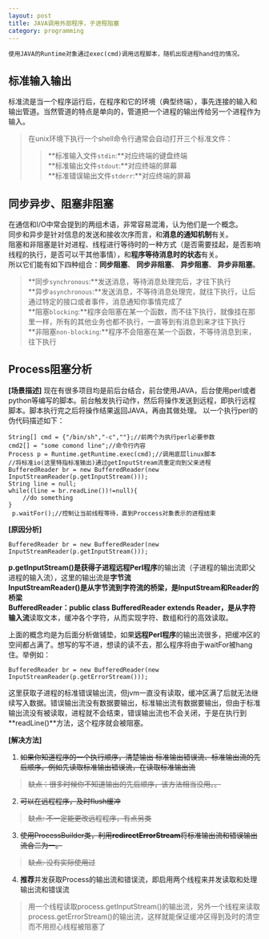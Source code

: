 ```yaml
---
layout: post
title: JAVA调用外部程序，子进程阻塞
category: programming
---  
```

    使用JAVA的Runtime对象通过exec(cmd)调用远程脚本，随机出现进程hand住的情况。

标准输入输出
--------------
标准流是当一个程序运行后，在程序和它的环境（典型终端），事先连接的输入和输出管道。当然管道的特点是单向的，管道把一个进程的输出传给另一个进程作为输入。  
> 在unix环境下执行一个shell命令行通常会自动打开三个标准文件：  
>> **标准输入文件```stdin```:**对应终端的键盘终端     
>> **标准输出文件```stdout```:**对应终端的屏幕     
>> **标准错误输出文件```stderr```:**对应终端的屏幕    

同步异步、阻塞非阻塞
--------------
在通信和I/O中常会提到的两组术语，非常容易混淆，认为他们是一个概念。  
同步和异步是针对信息的发送和接收次序而言，和**消息的通知机制**有关。  
阻塞和非阻塞是针对进程、线程进行等待时的一种方式（是否需要挂起，是否影响线程的执行，是否可以干其他事情），和**程序等待消息时的状态**有关。  
所以它们能有如下四种组合：**同步阻塞**、 **同步非阻塞**、 **异步阻塞**、 **异步非阻塞**。  
> **同步```synchronous```:**发送消息，等待消息处理完后，才往下执行       
> **异步```asynchronous```:**发送消息，不等待消息处理完，就往下执行，让后通过特定的接口或者事件，消息通知你事情完成了  
> **阻塞```blocking```:**程序会阻塞在某一个函数，而不往下执行，就像挂在那里一样，所有的其他业务也都不执行，一直等到有消息到来才往下执行    
> **非阻塞```non-blocking```:**程序不会阻塞在某一个函数，不等待消息到来，往下执行

Process阻塞分析
--------------
**[场景描述]**  现在有很多项目均是前后台结合，前台使用JAVA，后台使用perl或者python等编写的脚本。前台触发执行动作，然后将操作发送到远程，即执行远程脚本。脚本执行完之后将操作结果返回JAVA，再由其做处理。
以一个执行perl的伪代码描述如下：
    
    String[] cmd = {"/bin/sh","-c",""};//前两个为执行perl必要参数
    cmd2[] = "some comond line";//命令行内容
    Process p = Runtime.getRuntime.exec(cmd);//调用底层linux脚本
    //将标准io(这里特指标准输出)通过getInputStream流重定向到父亲进程
    BufferedReader br = new BufferedReader(new InputStreamReader(p.getInputStream()));
    String line = null;
    while((line = br.readLine())!=null){
        //do something
    }
     p.waitFor();//控制让当前线程等待，直到Proccess对象表示的进程结束

**[原因分析]**  

    BufferedReader br = new BufferedReader(new InputStreamReader(p.getInputStream()));

**p.getInputStream()**是获得子进程**远程Perl程序**的输出流（子进程的输出流即父进程的输入流），这里的输出流是**字节流**  
**InputStreamReader()**是从字节流到字符流的桥梁，是InputStream和Reader的桥梁    
**BufferedReader**：public class BufferedReader extends Reader，是从**字符输入流**读取文本，缓冲各个字符，从而实现字符、数组和行的高效读取。    

上面的概念均是为后面分析做铺垫，如果**远程Perl程序**的输出流很多，把缓冲区的空间都占满了。想写的写不进，想读的读不去，那么程序将由于waitFor被hang住。举例如：
    
    BufferedReader br = new BufferedReader(new InputStreamReader(p.getErrorStream())); 
这里获取子进程的标准错误输出流，但jvm一直没有读取，缓冲区满了后就无法继续写入数据。错误输出流没有数据要输出，标准输出流有数据要输出，但由于标准输出流没有被读取，进程就不会结束，错误输出流也不会关闭，于是在执行到**readLine()**方法，这个程序就会被阻塞。

**[解决方法]**  

1. <s>如果你知道程序的一个执行顺序，清楚输出 标准输出错误流、标准输出流的先后顺序。例如先读取标准输出错误流，在读取标准输出流   
>  缺点：很多时候你不知道输出的先后顺序，该方法相当没用。。</s>
2. <s>可以在远程程序，及时flush缓冲      
>  缺点: 不一定能更改远程程序，有点另类</s>
3. <s>使用ProcessBuilder类，利用**redirectErrorStream**将标准输出流和错误输出流合二为一。    
>  缺点: 没有实际使用过</s>
 
4. **推荐**并发获取Process的输出流和错误流，即启用两个线程来并发读取和处理输出流和错误流      
>  用一个线程读取process.getInputStream()的输出流，另外一个线程来读取process.getErrorStream()的输出流，这样就能保证缓冲区得到及时的清空而不用担心线程被阻塞了
    